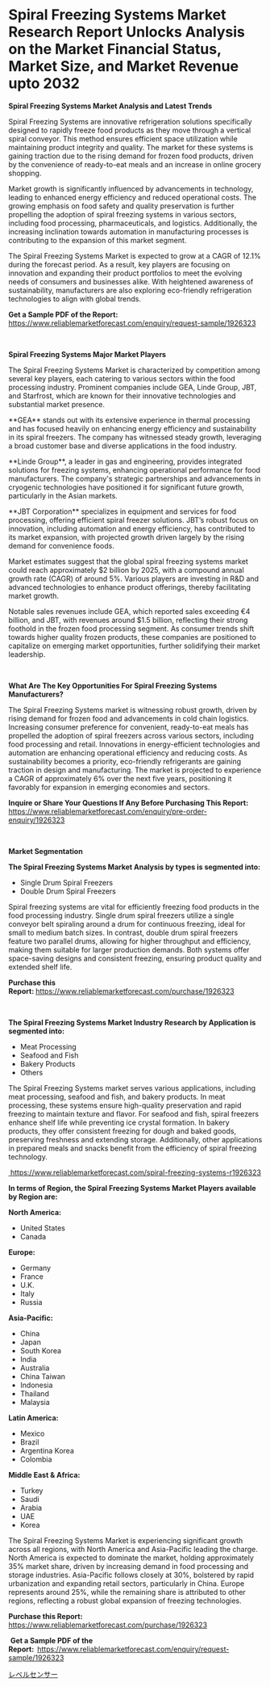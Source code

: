 <p><h1>Spiral Freezing Systems Market Research Report Unlocks Analysis on the Market Financial Status, Market Size, and Market Revenue upto 2032</h1></p><p><strong>Spiral Freezing Systems Market Analysis and Latest Trends</strong></p>
<p><p>Spiral Freezing Systems are innovative refrigeration solutions specifically designed to rapidly freeze food products as they move through a vertical spiral conveyor. This method ensures efficient space utilization while maintaining product integrity and quality. The market for these systems is gaining traction due to the rising demand for frozen food products, driven by the convenience of ready-to-eat meals and an increase in online grocery shopping.</p><p>Market growth is significantly influenced by advancements in technology, leading to enhanced energy efficiency and reduced operational costs. The growing emphasis on food safety and quality preservation is further propelling the adoption of spiral freezing systems in various sectors, including food processing, pharmaceuticals, and logistics. Additionally, the increasing inclination towards automation in manufacturing processes is contributing to the expansion of this market segment.</p><p>The Spiral Freezing Systems Market is expected to grow at a CAGR of 12.1% during the forecast period. As a result, key players are focusing on innovation and expanding their product portfolios to meet the evolving needs of consumers and businesses alike. With heightened awareness of sustainability, manufacturers are also exploring eco-friendly refrigeration technologies to align with global trends.</p></p>
<p><strong>Get a Sample PDF of the Report:&nbsp;</strong> <a href="https://www.reliablemarketforecast.com/enquiry/request-sample/1926323?utm_campaign=1105&utm_medium=2&utm_source=Github&utm_content=ia&utm_term=15012025&utm_id=spiral-freezing-systems">https://www.reliablemarketforecast.com/enquiry/request-sample/1926323</a></p>
<p>&nbsp;</p>
<p><strong>Spiral Freezing Systems Major Market Players</strong></p>
<p><p>The Spiral Freezing Systems Market is characterized by competition among several key players, each catering to various sectors within the food processing industry. Prominent companies include GEA, Linde Group, JBT, and Starfrost, which are known for their innovative technologies and substantial market presence.</p><p>**GEA** stands out with its extensive experience in thermal processing and has focused heavily on enhancing energy efficiency and sustainability in its spiral freezers. The company has witnessed steady growth, leveraging a broad customer base and diverse applications in the food industry.</p><p>**Linde Group**, a leader in gas and engineering, provides integrated solutions for freezing systems, enhancing operational performance for food manufacturers. The company's strategic partnerships and advancements in cryogenic technologies have positioned it for significant future growth, particularly in the Asian markets.</p><p>**JBT Corporation** specializes in equipment and services for food processing, offering efficient spiral freezer solutions. JBT’s robust focus on innovation, including automation and energy efficiency, has contributed to its market expansion, with projected growth driven largely by the rising demand for convenience foods.</p><p>Market estimates suggest that the global spiral freezing systems market could reach approximately $2 billion by 2025, with a compound annual growth rate (CAGR) of around 5%. Various players are investing in R&D and advanced technologies to enhance product offerings, thereby facilitating market growth.</p><p>Notable sales revenues include GEA, which reported sales exceeding €4 billion, and JBT, with revenues around $1.5 billion, reflecting their strong foothold in the frozen food processing segment. As consumer trends shift towards higher quality frozen products, these companies are positioned to capitalize on emerging market opportunities, further solidifying their market leadership.</p></p>
<p>&nbsp;</p>
<p><strong>What Are The Key Opportunities For Spiral Freezing Systems Manufacturers?</strong></p>
<p><p>The Spiral Freezing Systems market is witnessing robust growth, driven by rising demand for frozen food and advancements in cold chain logistics. Increasing consumer preference for convenient, ready-to-eat meals has propelled the adoption of spiral freezers across various sectors, including food processing and retail. Innovations in energy-efficient technologies and automation are enhancing operational efficiency and reducing costs. As sustainability becomes a priority, eco-friendly refrigerants are gaining traction in design and manufacturing. The market is projected to experience a CAGR of approximately 6% over the next five years, positioning it favorably for expansion in emerging economies and sectors.</p></p>
<p><strong>Inquire or Share Your Questions If Any Before Purchasing This Report:</strong> <a href="https://www.reliablemarketforecast.com/enquiry/pre-order-enquiry/1926323?utm_campaign=1105&utm_medium=2&utm_source=Github&utm_content=ia&utm_term=15012025&utm_id=spiral-freezing-systems">https://www.reliablemarketforecast.com/enquiry/pre-order-enquiry/1926323</a></p>
<p>&nbsp;</p>
<p><strong>Market Segmentation</strong></p>
<p><strong>The Spiral Freezing Systems Market Analysis by types is segmented into:</strong></p>
<p><ul><li>Single Drum Spiral Freezers</li><li>Double Drum Spiral Freezers</li></ul></p>
<p><p>Spiral freezing systems are vital for efficiently freezing food products in the food processing industry. Single drum spiral freezers utilize a single conveyor belt spiraling around a drum for continuous freezing, ideal for small to medium batch sizes. In contrast, double drum spiral freezers feature two parallel drums, allowing for higher throughput and efficiency, making them suitable for larger production demands. Both systems offer space-saving designs and consistent freezing, ensuring product quality and extended shelf life.</p></p>
<p><strong>Purchase this Report:&nbsp;</strong><a href="https://www.reliablemarketforecast.com/purchase/1926323?utm_campaign=1105&utm_medium=2&utm_source=Github&utm_content=ia&utm_term=15012025&utm_id=spiral-freezing-systems">https://www.reliablemarketforecast.com/purchase/1926323</a></p>
<p>&nbsp;</p>
<p><strong>The Spiral Freezing Systems Market Industry Research by Application is segmented into:</strong></p>
<p><ul><li>Meat Processing</li><li>Seafood and Fish</li><li>Bakery Products</li><li>Others</li></ul></p>
<p><p>The Spiral Freezing Systems market serves various applications, including meat processing, seafood and fish, and bakery products. In meat processing, these systems ensure high-quality preservation and rapid freezing to maintain texture and flavor. For seafood and fish, spiral freezers enhance shelf life while preventing ice crystal formation. In bakery products, they offer consistent freezing for dough and baked goods, preserving freshness and extending storage. Additionally, other applications in prepared meals and snacks benefit from the efficiency of spiral freezing technology.</p></p>
<p><a href="https://www.reliablemarketforecast.com/spiral-freezing-systems-r1926323?utm_campaign=1105&utm_medium=2&utm_source=Github&utm_content=ia&utm_term=15012025&utm_id=spiral-freezing-systems">&nbsp;https://www.reliablemarketforecast.com/spiral-freezing-systems-r1926323</a></p>
<p><strong>In terms of Region, the Spiral Freezing Systems Market Players available by Region are:</strong></p>
<p>
    <p> <strong> North America: </strong>
        <ul>
            <li>United States</li>
            <li>Canada</li>
        </ul>
        </p> 
    <p> <strong> Europe: </strong>
        <ul>
            <li>Germany</li>
            <li>France</li>
            <li>U.K.</li>
            <li>Italy</li>
            <li>Russia</li>
        </ul>
        </p> 
    <p> <strong> Asia-Pacific: </strong>
        <ul>
            <li>China</li>
            <li>Japan</li>
            <li>South Korea</li>
            <li>India</li>
            <li>Australia</li>
            <li>China Taiwan</li>
            <li>Indonesia</li>
            <li>Thailand</li>
            <li>Malaysia</li>
        </ul>
        </p> 
    <p> <strong> Latin America: </strong>
        <ul>
            <li>Mexico</li>
            <li>Brazil</li>
            <li>Argentina Korea</li>
            <li>Colombia</li>
        </ul>
        </p> 
    <p> <strong> Middle East & Africa: </strong>
        <ul>
            <li>Turkey</li>
            <li>Saudi</li>
            <li>Arabia</li>
            <li>UAE</li>
            <li>Korea</li>
        </ul>
    </p>
    </p>
<p><p>The Spiral Freezing Systems Market is experiencing significant growth across all regions, with North America and Asia-Pacific leading the charge. North America is expected to dominate the market, holding approximately 35% market share, driven by increasing demand in food processing and storage industries. Asia-Pacific follows closely at 30%, bolstered by rapid urbanization and expanding retail sectors, particularly in China. Europe represents around 25%, while the remaining share is attributed to other regions, reflecting a robust global expansion of freezing technologies.</p></p>
<p><strong>Purchase this Report: </strong><a href="https://www.reliablemarketforecast.com/purchase/1926323?utm_campaign=1105&utm_medium=2&utm_source=Github&utm_content=ia&utm_term=15012025&utm_id=spiral-freezing-systems">https://www.reliablemarketforecast.com/purchase/1926323</a></p>
<p>&nbsp;<strong>Get a Sample PDF of the Report:&nbsp;&nbsp;</strong><a href="https://www.reliablemarketforecast.com/enquiry/request-sample/1926323?utm_campaign=1105&utm_medium=2&utm_source=Github&utm_content=ia&utm_term=15012025&utm_id=spiral-freezing-systems">https://www.reliablemarketforecast.com/enquiry/request-sample/1926323</a></p>
<p><strong></strong></p>
<p><p><a href="https://github.com/lababdou/Market-Research-Report-List-6/blob/main/325487430520.md?utm_campaign=1105&utm_medium=2&utm_source=Github&utm_content=ia&utm_term=15012025&utm_id=spiral-freezing-systems">レベルセンサー</a></p></p>